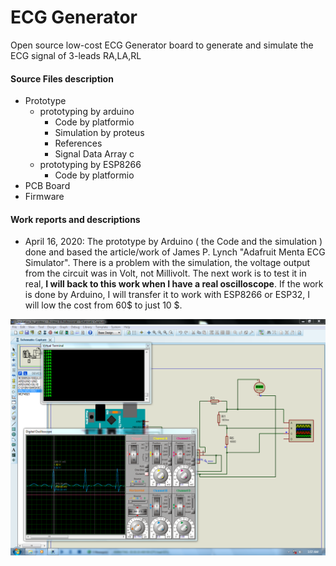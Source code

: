 # ECG Generator
Open source low-cost ECG Generator board to generate and simulate the ECG signal of 3-leads RA,LA,RL

#### Source Files description
* Prototype  
  * prototyping by arduino
    * Code by platformio
    * Simulation by proteus
    * References
    * Signal Data Array c
  * prototyping by ESP8266
    * Code by platformio
* PCB Board
* Firmware

#### Work reports and descriptions
* April 16, 2020: The prototype by Arduino ( the Code and the simulation ) done and based the article/work of James P. Lynch "Adafruit Menta ECG Simulator". There is a problem with the simulation, the voltage output from the circuit was in Volt, not Millivolt. The next work is to test it in real, __I will back to this work when I have a real oscilloscope__. If the work is done by Arduino, I will transfer it to work with ESP8266 or ESP32, I will low the cost from 60$ to just 10 $.  

![Screenshot](/Prototype/prototyping_by_arduino/Simulation_by_proteus/1.png)

